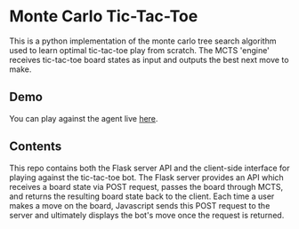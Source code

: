 # Monte Carlo Tic-Tac-Toe

This is a python implementation of the monte carlo tree search algorithm used to learn optimal tic-tac-toe play from scratch. The MCTS 'engine' receives tic-tac-toe board states as input and outputs the best next move to make.

## Demo

You can play against the agent live [here](https://smgr.io/rl/monte-carlo/).

## Contents

This repo contains both the Flask server API and the client-side interface for playing against the tic-tac-toe bot. The Flask server provides an API which receives a board state via POST request, passes the board through MCTS, and returns the resulting board state back to the client. Each time a user makes a move on the board, Javascript sends this POST request to the server and ultimately displays the bot's move once the request is returned.
